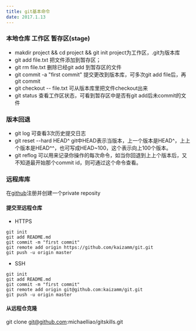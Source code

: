 ```yaml
---
title: git基本命令
date: 2017.1.13
---
```


### 本地仓库 工作区 暂存区(stage)
+ makdir project && cd project && git init project为工作区，.git为版本库
+ git add file.txt 把文件添加到暂存区；
+ git rm file.txt 删除已经git add 到暂存区的文件
+ git commit -a "first commit" 提交更改到版本库，可多次git add file后，再git commit
+ git checkout -- file.txt 可从版本库里把文件checkout出来
+ git status 查看工作区状态，可看到暂存区中是否有git add后未commit的文件

### 版本回退
+ git log 可查看3次历史提交日志
+ git reset --hard HEAD^  git中HEAD表示当版本，上一个版本是HEAD^，上上个版本是HEAD^^，也可写成HEAD~100，这个表示向上100个版本。
+ git reflog 可以用来记录你操作的每次命令，如当你回退到上上个版本后，又不知道最开始那个commit id，则可通过这个命令查看。

### 远程库库
在[github](https://github.com/)注册并创建一个private reposity
#### 提交至远程仓库
+ HTTPS
```
git init
git add README.md
git commit -m "first commit"
git remote add origin https://github.com/kaizamm/git.git
git push -u origin master
```
+ SSH
```
git init
git add README.md
git commit -m "first commit"
git remote add origin git@github.com:kaizamm/git.git
git push -u origin master
```
#### 从远程仓克隆
git clone git@github.com:michaelliao/gitskills.git
